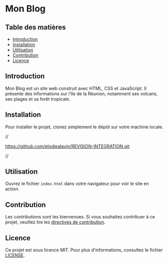 # Mon Blog

## Table des matières
- [Introduction](#introduction)
- [Installation](#installation)
- [Utilisation](#utilisation)
- [Contribution](#contribution)
- [Licence](#licence)

## Introduction
Mon Blog est un site web construit avec HTML, CSS et JavaScript. Il présente des informations sur l'île de la Réunion, notamment ses volcans, ses plages et sa forêt tropicale.

## Installation
Pour installer le projet, clonez simplement le dépôt sur votre machine locale.

//

https://github.com/elodiealavin/REVISION-INTEGRATION.git

//

## Utilisation
Ouvrez le fichier `index.html` dans votre navigateur pour voir le site en action.

## Contribution
Les contributions sont les bienvenues. Si vous souhaitez contribuer à ce projet, veuillez lire les [directives de contribution](CONTRIBUTING.md).

## Licence
Ce projet est sous licence MIT. Pour plus d'informations, consultez le fichier [LICENSE](LICENSE).
